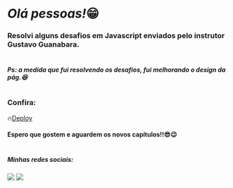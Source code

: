 ## <h1><em>Olá pessoas!</em>😁</h1> 


<h3>Resolvi alguns desafios em Javascript enviados pelo instrutor Gustavo Guanabara.</h3> 

#

<h5>Ps: a medida que fui resolvendo os desafios, fui melhorando o design da pág.😆</h5>


# 
<h3>Confira:</h3>

🔥<a href="#">Deploy</a>

<h4>Espero que gostem e aguardem os novos capítulos!!😎😉</h4>

#

<h5> Minhas redes sociais:</h5>  
    <div> 
        <a href=https://www.instagram.com/pedrorochaducks target="_blank"><img src="https://img.shields.io/badge/-Instagram-%23E4405F?style=for-the-badge&logo=instagram&logoColor=white" target="_blank"></a>
        <a href="https://www.linkedin.com/in/pedrohrocha16" target="_blank"><img src="https://img.shields.io/badge/-LinkedIn-%230077B5?style=for-the-badge&logo=linkedin&logoColor=white" target="_blank"></a> 
    </div>
